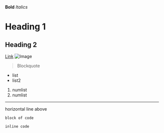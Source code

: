 **Bold**
*Italics*
# Heading 1
## Heading 2
[Link](https://github.com/)
![Image](https://static01.nyt.com/images/2021/09/14/science/07CAT-STRIPES/07CAT-STRIPES-mediumSquareAt3X-v2.jpg)
> Blockquote
- list
- list2
1. numlist
2. numlist
***
horizontal line above
```
block of code
```
`inline code`
